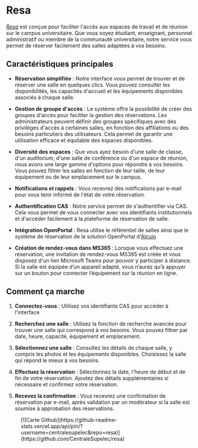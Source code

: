 # Resa

[_Resa_](https://resa.centralesupelec.fr/) est conçue pour faciliter l'accès aux espaces de travail et de réunion sur le campus universitaire. Que vous soyez étudiant, enseignant, personnel administratif ou membre de la communauté universitaire, notre service vous permet de réserver facilement des salles adaptées à vos besoins.

## Caractéristiques principales

- **Réservation simplifiée** : Notre interface vous permet de trouver et de réserver une salle en quelques clics. Vous pouvez consulter les disponibilités, les capacités d'accueil et les équipements disponibles associés à chaque salle.

- **Gestion de groupe d'accès** : Le système offre la possibilité de créer des groupes d'accès pour faciliter la gestion des réservations. Les administrateurs peuvent définir des groupes spécifiques avec des privilèges d'accès à certaines salles, en fonction des affiliations ou des besoins particuliers des utilisateurs. Cela permet de garantir une utilisation efficace et équitable des espaces disponibles.

- **Diversité des espaces** : Que vous ayez besoin d'une salle de classe, d'un auditorium, d'une salle de conférence ou d'un espace de réunion, nous avons une large gamme d'options pour répondre à vos besoins. Vous pouvez filtrer les salles en fonction de leur taille, de leur équipement ou de leur emplacement sur le campus.

- **Notifications et rappels** : Vous recevrez des notifications par e-mail pour vous tenir informé de l'état de votre réservation.

- **Authentification CAS** : Notre service permet de s'authentifier via CAS. Cela vous permet de vous connecter avec vos identifiants institutionnels et d'accéder facilement à la plateforme de réservation de salle.

- **Intégration OpenPortal** : Resa utilise le référentiel de salles ainsi que le système de réservation de la solution OpenPortal d'[Alcuin](https://www.alcuin.com/)

- **Création de rendez-vous dans MS365** : Lorsque vous effectuez une réservation, une invitation de rendez-vous MS365 est créée et vous disposez d'un lien Microsoft Teams pour pouvoir y participer à distance. Si la salle est équipée d’un appareil adapté, vous n’aurez qu’à appuyer sur un bouton pour connecter l’équipement sur la réunion en ligne.

## Comment ça marche

1. **Connectez-vous** : Utilisez vos identifiants CAS pour accéder à l'interface

2. **Recherchez une salle** : Utilisez la fonction de recherche avancée pour trouver une salle qui correspond à vos besoins. Vous pouvez filtrer par date, heure, capacité, équipement et emplacement.

3. **Sélectionnez une salle** : Consultez les détails de chaque salle, y compris les photos et les équipements disponibles. Choisissez la salle qui répond le mieux à vos besoins.

4. **Effectuez la réservation** : Sélectionnez la date, l'heure de début et de fin de votre réservation. Ajoutez des détails supplémentaires si nécessaire et confirmez votre réservation.

5. **Recevez la confirmation** : Vous recevrez une confirmation de réservation par e-mail, après validation par un modérateur si la salle est soumise à approbation des réservations.

<figure markdown>
  [![Carte Github](https://github-readme-stats.vercel.app/api/pin/?username=centralesupelec&repo=resa)](https://github.com/CentraleSupelec/resa)
</figure>
